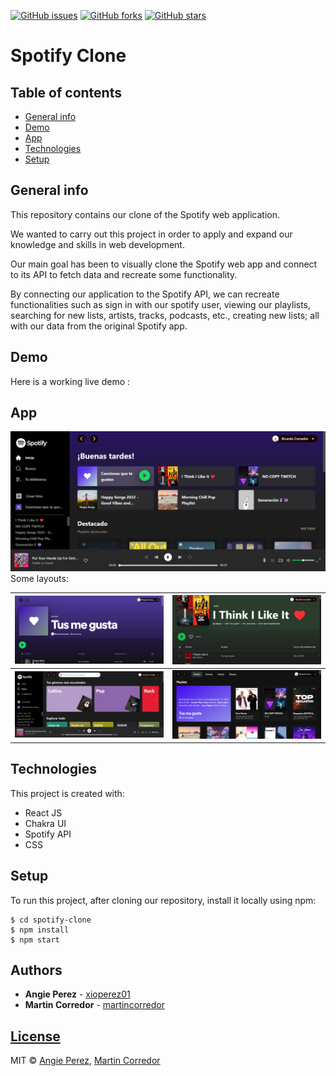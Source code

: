 [![GitHub issues](https://img.shields.io/github/issues/xioperez01/spotify-clone)](https://github.com/xioperez01/spotify-clone/issues)
[![GitHub forks](https://img.shields.io/github/forks/xioperez01/spotify-clone?color=orange)](https://github.com/xioperez01/spotify-clone/network)
[![GitHub stars](https://img.shields.io/github/stars/xioperez01/spotify-clone?color=blueviolet)](https://github.com/xioperez01/spotify-clone/stargazers)

# Spotify Clone 
## Table of contents
* [General info](#general-info)
* [Demo](#demo)
* [App](#app)
* [Technologies](#technologies)
* [Setup](#setup)

## General info
This repository contains our clone of the Spotify web application.

We wanted to carry out this project in order to apply and expand our knowledge and skills in web development.

Our main goal has been to visually clone the Spotify web app and connect to its API to fetch data and recreate some functionality.

By connecting our application to the Spotify API, we can recreate functionalities such as sign in with our spotify user, viewing our playlists, searching for new lists, artists, tracks, podcasts, etc., creating new lists; all with our data from the original Spotify app.

## Demo
Here is a working live demo :

## App
![](src/images/Inicio.png)
Some layouts:

![](src/images/TusMeGusta.png)  |  ![](src/images/PlayList.png)
:-------------------------:|:-------------------------:
![](src/images/BusquedaPrincipal.png)  |![](src/images/BibliotecaPlaylists.png)
	
## Technologies
This project is created with:
* React JS
* Chakra UI
* Spotify API
* CSS

## Setup
To run this project, after cloning our repository, install it locally using npm:

```
$ cd spotify-clone
$ npm install
$ npm start
```
## Authors
* **Angie Perez** - [xioperez01](https://github.com/xioperez01)
* **Martin Corredor** - [martincorredor](https://github.com/martincorredor)

## [License](https://github.com/xioperez01/spotify-clone/blob/main/LICENSE)
MIT © [Angie Perez](https://github.com/xioperez01),  [Martin Corredor](https://github.com/martincorredor)